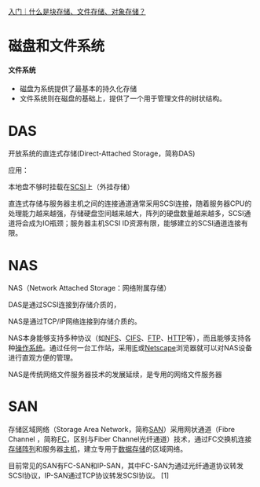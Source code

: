 [入门｜什么是块存储、文件存储、对象存储？](https://baijiahao.baidu.com/s?id=1714753313225438440&wfr=spider&for=pc)

# 磁盘和文件系统

#### 文件系统

- 磁盘为系统提供了最基本的持久化存储
- 文件系统则在磁盘的基础上，提供了一个用于管理文件的树状结构。

# DAS

开放系统的直连式存储(Direct-Attached Storage，简称DAS)

应用：

本地盘不够时挂载在[SCSI](https://baike.baidu.com/item/%E5%B0%8F%E5%9E%8B%E8%AE%A1%E7%AE%97%E6%9C%BA%E7%B3%BB%E7%BB%9F%E6%8E%A5%E5%8F%A3/10638565?fromtitle=SCSI&fromid=180628&fr=aladdin)上（外挂存储）

直连式存储与服务器主机之间的连接通道通常采用SCSI连接，随着服务器CPU的处理能力越来越强，存储硬盘空间越来越大，阵列的硬盘数量越来越多，SCSI通道将会成为IO瓶颈；服务器主机SCSI ID资源有限，能够建立的SCSI通道连接有限。



# NAS

NAS（Network Attached Storage：网络附属存储）

DAS是通过SCSI连接到存储介质的，

NAS是通过TCP/IP网络连接到存储介质的。

NAS本身能够支持多种协议（如[NFS](https://baike.baidu.com/item/NFS)、[CIFS](https://baike.baidu.com/item/CIFS)、[FTP](https://baike.baidu.com/item/FTP)、[HTTP](https://baike.baidu.com/item/HTTP)等），而且能够支持各种[操作系统](https://baike.baidu.com/item/操作系统)。通过任何一台工作站，采用[IE](https://baike.baidu.com/item/IE)或[Netscape](https://baike.baidu.com/item/Netscape)浏览器就可以对NAS设备进行直观方便的管理。

NAS是传统网络文件服务器技术的发展延续，是专用的网络文件服务器



# SAN

存储区域网络（Storage Area Network，简称[SAN](https://baike.baidu.com/item/SAN)）采用网状通道（Fibre Channel ，简称[FC](https://baike.baidu.com/item/FC)，区别与Fiber Channel光纤通道）技术，通过FC交换机连接[存储阵列](https://baike.baidu.com/item/存储阵列/1496275)和服务器[主机](https://baike.baidu.com/item/主机/455151)，建立专用于[数据存储](https://baike.baidu.com/item/数据存储/9827490)的区域网络。

目前常见的SAN有FC-SAN和IP-SAN，其中FC-SAN为通过光纤通道协议转发SCSI协议，IP-SAN通过TCP协议转发SCSI协议。 [1] 